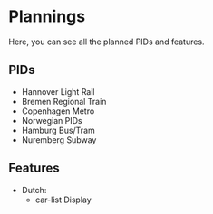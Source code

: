 # Plannings
Here, you can see all the planned PIDs and features.

## PIDs
- Hannover Light Rail
- Bremen Regional Train
- Copenhagen Metro
- Norwegian PIDs
- Hamburg Bus/Tram
- Nuremberg Subway

## Features
- Dutch:
  - car-list Display
